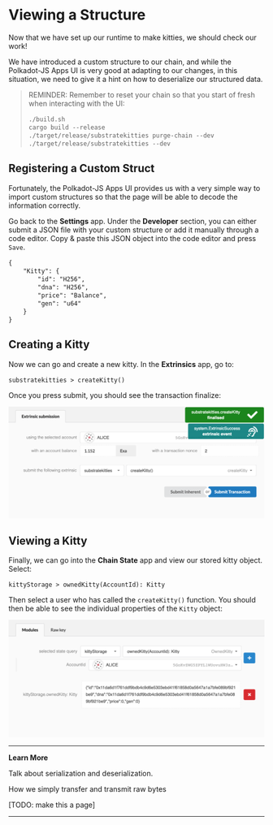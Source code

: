 Viewing a Structure
===

Now that we have set up our runtime to make kitties, we should check our work!

We have introduced a custom structure to our chain, and while the Polkadot-JS Apps UI is very good at adapting to our changes, in this situation, we need to give it a hint on how to deserialize our structured data.

> REMINDER: Remember to reset your chain so that you start of fresh when interacting with the UI:
>
> ```
> ./build.sh
> cargo build --release
> ./target/release/substratekitties purge-chain --dev
> ./target/release/substratekitties --dev
> ```

## Registering a Custom Struct

Fortunately, the Polkadot-JS Apps UI provides us with a very simple way to import custom structures so that the page will be able to decode the information correctly.

Go back to the **Settings** app. Under the **Developer** section, you can either submit a JSON file with your custom structure or add it manually through a code editor. Copy & paste this JSON object into the code editor and press `Save`.

```
{
    "Kitty": {
        "id": "H256",
        "dna": "H256",
        "price": "Balance",
        "gen": "u64"
    }
}
```

## Creating a Kitty

Now we can go and create a new kitty. In the **Extrinsics** app, go to:

```
substratekitties > createKitty()
```

Once you press submit, you should see the transaction finalize:

![Image of creating a kitty in the Polkadot-JS Apps UI](./assets/creating-a-kitty.png)

## Viewing a Kitty

Finally, we can go into the **Chain State** app and view our stored kitty object. Select:

```
kittyStorage > ownedKitty(AccountId): Kitty
```

Then select a user who has called the `createKitty()` function. You should then be able to see the individual properties of the `Kitty` object:

![Image of viewing a kitty object in the Polkadot UI](./assets/view-kitty.png)

---
**Learn More**

Talk about serialization and deserialization.

How we simply transfer and transmit raw bytes

[TODO: make this a page]

---
